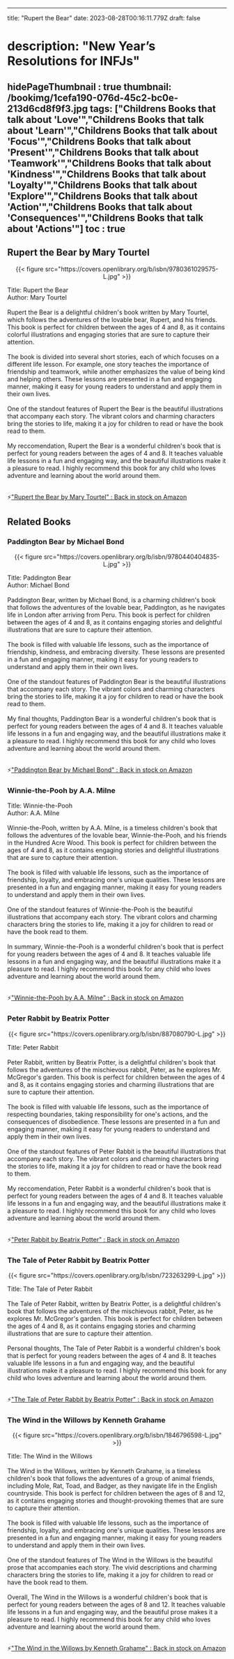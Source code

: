 
---
title: "Rupert the Bear"
date: 2023-08-28T00:16:11.779Z
draft: false
# description: "New Year’s Resolutions for INFJs"
hidePageThumbnail : true
thumbnail: /bookimg/1cefa190-076d-45c2-bc0e-213d6cd8f9f3.jpg
tags: ["Childrens Books that talk about 'Love'","Childrens Books that talk about 'Learn'","Childrens Books that talk about 'Focus'","Childrens Books that talk about 'Present'","Childrens Books that talk about 'Teamwork'","Childrens Books that talk about 'Kindness'","Childrens Books that talk about 'Loyalty'","Childrens Books that talk about 'Explore'","Childrens Books that talk about 'Action'","Childrens Books that talk about 'Consequences'","Childrens Books that talk about 'Actions'"]
toc : true
---
## Rupert the Bear by Mary Tourtel

<center>
{{< figure src="https://covers.openlibrary.org/b/isbn/9780361029575-L.jpg" >}}
</center>

Title: Rupert the Bear</br>
Author: Mary Tourtel</br></br>
Rupert the Bear is a delightful children's book written by Mary Tourtel, which follows the adventures of the lovable bear, Rupert, and his friends. This book is perfect for children between the ages of 4 and 8, as it contains colorful illustrations and engaging stories that are sure to capture their attention.</br></br>
The book is divided into several short stories, each of which focuses on a different life lesson. For example, one story teaches the importance of friendship and teamwork, while another emphasizes the value of being kind and helping others. These lessons are presented in a fun and engaging manner, making it easy for young readers to understand and apply them in their own lives.</br></br>
One of the standout features of Rupert the Bear is the beautiful illustrations that accompany each story. The vibrant colors and charming characters bring the stories to life, making it a joy for children to read or have the book read to them.</br></br>
My reccomendation, Rupert the Bear is a wonderful children's book that is perfect for young readers between the ages of 4 and 8. It teaches valuable life lessons in a fun and engaging way, and the beautiful illustrations make it a pleasure to read. I highly recommend this book for any child who loves adventure and learning about the world around them.</br></br>

<p>⚡<a id="aflink" href="https://www.amazon.com/gp/search?ie=UTF8&tag=klayu00-20&linkCode=ur2&linkId=6639bed89a8ad8dd2705e40644eb43d3&camp=1789&creative=9325&index=books&keywords=Rupert the Bear by Mary Tourtel" class="one" target="_blank" title='"Rupert the Bear by Mary Tourtel" : Back in stock on Amazon'>"Rupert the Bear by Mary Tourtel" : Back in stock on Amazon</a></p>

## Related Books
### Paddington Bear by Michael Bond
<center>
{{< figure src="https://covers.openlibrary.org/b/isbn/9780440404835-L.jpg" >}}
</center>

Title: Paddington Bear</br>
Author: Michael Bond</br></br>
Paddington Bear, written by Michael Bond, is a charming children's book that follows the adventures of the lovable bear, Paddington, as he navigates life in London after arriving from Peru. This book is perfect for children between the ages of 4 and 8, as it contains engaging stories and delightful illustrations that are sure to capture their attention.</br></br>
The book is filled with valuable life lessons, such as the importance of friendship, kindness, and embracing diversity. These lessons are presented in a fun and engaging manner, making it easy for young readers to understand and apply them in their own lives.</br></br>
One of the standout features of Paddington Bear is the beautiful illustrations that accompany each story. The vibrant colors and charming characters bring the stories to life, making it a joy for children to read or have the book read to them.</br></br>
My final thoughts, Paddington Bear is a wonderful children's book that is perfect for young readers between the ages of 4 and 8. It teaches valuable life lessons in a fun and engaging way, and the beautiful illustrations make it a pleasure to read. I highly recommend this book for any child who loves adventure and learning about the world around them.</br></br>

<p>⚡<a id="aflink" href="https://www.amazon.com/gp/search?ie=UTF8&tag=klayu00-20&linkCode=ur2&linkId=6639bed89a8ad8dd2705e40644eb43d3&camp=1789&creative=9325&index=books&keywords=Paddington Bear by Michael Bond" class="one" target="_blank" title='"Paddington Bear by Michael Bond" : Back in stock on Amazon'>"Paddington Bear by Michael Bond" : Back in stock on Amazon</a></p>

### Winnie-the-Pooh by A.A. Milne
Title: Winnie-the-Pooh</br>
Author: A.A. Milne</br></br>
Winnie-the-Pooh, written by A.A. Milne, is a timeless children's book that follows the adventures of the lovable bear, Winnie-the-Pooh, and his friends in the Hundred Acre Wood. This book is perfect for children between the ages of 4 and 8, as it contains engaging stories and delightful illustrations that are sure to capture their attention.</br></br>
The book is filled with valuable life lessons, such as the importance of friendship, loyalty, and embracing one's unique qualities. These lessons are presented in a fun and engaging manner, making it easy for young readers to understand and apply them in their own lives.</br></br>
One of the standout features of Winnie-the-Pooh is the beautiful illustrations that accompany each story. The vibrant colors and charming characters bring the stories to life, making it a joy for children to read or have the book read to them.</br></br>
In summary, Winnie-the-Pooh is a wonderful children's book that is perfect for young readers between the ages of 4 and 8. It teaches valuable life lessons in a fun and engaging way, and the beautiful illustrations make it a pleasure to read. I highly recommend this book for any child who loves adventure and learning about the world around them.</br></br>

<p>⚡<a id="aflink" href="https://www.amazon.com/gp/search?ie=UTF8&tag=klayu00-20&linkCode=ur2&linkId=6639bed89a8ad8dd2705e40644eb43d3&camp=1789&creative=9325&index=books&keywords=Winnie-the-Pooh by A.A. Milne" class="one" target="_blank" title='"Winnie-the-Pooh by A.A. Milne" : Back in stock on Amazon'>"Winnie-the-Pooh by A.A. Milne" : Back in stock on Amazon</a></p>

### Peter Rabbit by Beatrix Potter
<center>
{{< figure src="https://covers.openlibrary.org/b/isbn/887080790-L.jpg" >}}
</center>

Title: Peter Rabbit</br></br>
Peter Rabbit, written by Beatrix Potter, is a delightful children's book that follows the adventures of the mischievous rabbit, Peter, as he explores Mr. McGregor's garden. This book is perfect for children between the ages of 4 and 8, as it contains engaging stories and charming illustrations that are sure to capture their attention.</br></br>
The book is filled with valuable life lessons, such as the importance of respecting boundaries, taking responsibility for one's actions, and the consequences of disobedience. These lessons are presented in a fun and engaging manner, making it easy for young readers to understand and apply them in their own lives.</br></br>
One of the standout features of Peter Rabbit is the beautiful illustrations that accompany each story. The vibrant colors and charming characters bring the stories to life, making it a joy for children to read or have the book read to them.</br></br>
My reccomendation, Peter Rabbit is a wonderful children's book that is perfect for young readers between the ages of 4 and 8. It teaches valuable life lessons in a fun and engaging way, and the beautiful illustrations make it a pleasure to read. I highly recommend this book for any child who loves adventure and learning about the world around them.</br></br>

<p>⚡<a id="aflink" href="https://www.amazon.com/gp/search?ie=UTF8&tag=klayu00-20&linkCode=ur2&linkId=6639bed89a8ad8dd2705e40644eb43d3&camp=1789&creative=9325&index=books&keywords=Peter Rabbit by Beatrix Potter" class="one" target="_blank" title='"Peter Rabbit by Beatrix Potter" : Back in stock on Amazon'>"Peter Rabbit by Beatrix Potter" : Back in stock on Amazon</a></p>

### The Tale of Peter Rabbit by Beatrix Potter
<center>
{{< figure src="https://covers.openlibrary.org/b/isbn/723263299-L.jpg" >}}
</center>

Title: The Tale of Peter Rabbit</br></br>
The Tale of Peter Rabbit, written by Beatrix Potter, is a delightful children's book that follows the adventures of the mischievous rabbit, Peter, as he explores Mr. McGregor's garden. This book is perfect for children between the ages of 4 and 8, as it contains engaging stories and charming illustrations that are sure to capture their attention.</br></br>
Personal thoughts, The Tale of Peter Rabbit is a wonderful children's book that is perfect for young readers between the ages of 4 and 8. It teaches valuable life lessons in a fun and engaging way, and the beautiful illustrations make it a pleasure to read. I highly recommend this book for any child who loves adventure and learning about the world around them.</br></br>

<p>⚡<a id="aflink" href="https://www.amazon.com/gp/search?ie=UTF8&tag=klayu00-20&linkCode=ur2&linkId=6639bed89a8ad8dd2705e40644eb43d3&camp=1789&creative=9325&index=books&keywords=The Tale of Peter Rabbit by Beatrix Potter" class="one" target="_blank" title='"The Tale of Peter Rabbit by Beatrix Potter" : Back in stock on Amazon'>"The Tale of Peter Rabbit by Beatrix Potter" : Back in stock on Amazon</a></p>

### The Wind in the Willows by Kenneth Grahame
<center>
{{< figure src="https://covers.openlibrary.org/b/isbn/1846796598-L.jpg" >}}
</center>

Title: The Wind in the Willows</br></br>
The Wind in the Willows, written by Kenneth Grahame, is a timeless children's book that follows the adventures of a group of animal friends, including Mole, Rat, Toad, and Badger, as they navigate life in the English countryside. This book is perfect for children between the ages of 8 and 12, as it contains engaging stories and thought-provoking themes that are sure to capture their attention.</br></br>
The book is filled with valuable life lessons, such as the importance of friendship, loyalty, and embracing one's unique qualities. These lessons are presented in a fun and engaging manner, making it easy for young readers to understand and apply them in their own lives.</br></br>
One of the standout features of The Wind in the Willows is the beautiful prose that accompanies each story. The vivid descriptions and charming characters bring the stories to life, making it a joy for children to read or have the book read to them.</br></br>
Overall, The Wind in the Willows is a wonderful children's book that is perfect for young readers between the ages of 8 and 12. It teaches valuable life lessons in a fun and engaging way, and the beautiful prose makes it a pleasure to read. I highly recommend this book for any child who loves adventure and learning about the world around them.</br></br>

<p>⚡<a id="aflink" href="https://www.amazon.com/gp/search?ie=UTF8&tag=klayu00-20&linkCode=ur2&linkId=6639bed89a8ad8dd2705e40644eb43d3&camp=1789&creative=9325&index=books&keywords=The Wind in the Willows by Kenneth Grahame" class="one" target="_blank" title='"The Wind in the Willows by Kenneth Grahame" : Back in stock on Amazon'>"The Wind in the Willows by Kenneth Grahame" : Back in stock on Amazon</a></p>
